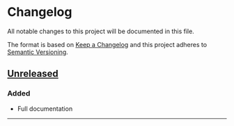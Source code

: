 # Changelog
All notable changes to this project will be documented in this file.

The format is based on [Keep a Changelog][Keep a Changelog] and this project adheres to [Semantic Versioning][Semantic Versioning].

## [Unreleased]

### Added

- Full documentation

---

[Keep a Changelog]: https://keepachangelog.com/
[Semantic Versioning]: https://semver.org/

[Unreleased]: https://bitbucket.org/janlindblom/ruby-quaternion/src/master/

